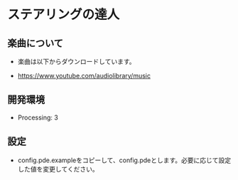 # ステアリングの達人

## 楽曲について

- 楽曲は以下からダウンロードしています。

- https://www.youtube.com/audiolibrary/music

## 開発環境

- Processing: 3

## 設定

- config.pde.exampleをコピーして、config.pdeとします。必要に応じて設定した値を変更してください。